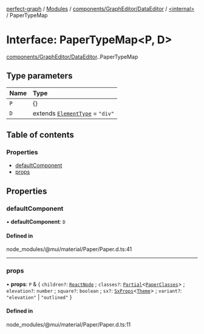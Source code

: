 [perfect-graph](../README.md) / [Modules](../modules.md) / [components/GraphEditor/DataEditor](../modules/components_GraphEditor_DataEditor.md) / [<internal\>](../modules/components_GraphEditor_DataEditor._internal_.md) / PaperTypeMap

# Interface: PaperTypeMap<P, D\>

[components/GraphEditor/DataEditor](../modules/components_GraphEditor_DataEditor.md).[<internal>](../modules/components_GraphEditor_DataEditor._internal_.md).PaperTypeMap

## Type parameters

| Name | Type |
| :------ | :------ |
| `P` | {} |
| `D` | extends [`ElementType`](../modules/components_GraphEditor_DataEditor._internal_.md#elementtype) = ``"div"`` |

## Table of contents

### Properties

- [defaultComponent](components_GraphEditor_DataEditor._internal_.PaperTypeMap.md#defaultcomponent)
- [props](components_GraphEditor_DataEditor._internal_.PaperTypeMap.md#props)

## Properties

### defaultComponent

• **defaultComponent**: `D`

#### Defined in

node_modules/@mui/material/Paper/Paper.d.ts:41

___

### props

• **props**: `P` & { `children?`: [`ReactNode`](../modules/components_ClusterNodeContainer._internal_.md#reactnode) ; `classes?`: [`Partial`](../modules/components_ClusterNodeContainer._internal_.md#partial)<[`PaperClasses`](components_GraphEditor_DataEditor._internal_.PaperClasses.md)\> ; `elevation?`: `number` ; `square?`: `boolean` ; `sx?`: [`SxProps`](../modules/components_GraphEditor_DataEditor._internal_.md#sxprops)<[`Theme`](components_GraphEditor_DataEditor._internal_.Theme.md)\> ; `variant?`: ``"elevation"`` \| ``"outlined"``  }

#### Defined in

node_modules/@mui/material/Paper/Paper.d.ts:11
